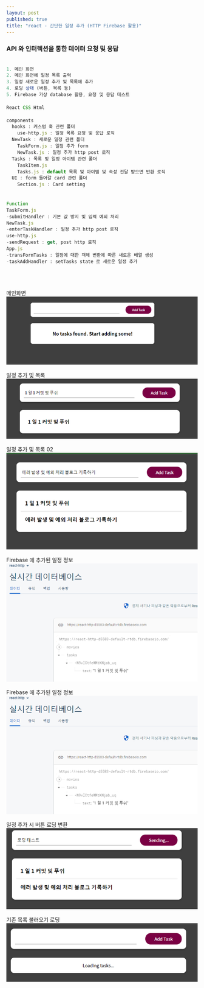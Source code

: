 ```yaml
---
layout: post
published: true
title: "react - 간단한 일정 추가 (HTTP Firebase 활용)"
---
```


### API 와 인터렉션을 통한 데이터 요청 및 응답

```js

1. 메인 화면
2. 메인 화면에 일정 목록 출력
3. 일정 새로운 일정 추가 및 목록에 추가
4. 로딩 상태 (버튼, 목록 등)
5. Firebase 가상 database 활용, 요청 및 응답 테스트

React CSS Html

components
  hooks : 커스텀 훅 관련 폴더
    use-http.js : 일정 목록 요청 및 응답 로직
  NewTask : 새로운 일정 관련 폴더
    TaskForm.js : 일정 추가 form
    NewTask.js : 일정 추가 http post 로직
  Tasks : 목록 및 일정 아이템 관련 폴더
    TaskItem.js
    Tasks.js : default 목록 및 아이템 및 속성 전달 받으면 반환 로직
  UI : form 들어갈 card 관련 폴더
    Section.js : Card setting


Function
TaskForm.js
-submitHandler : 기본 값 방지 및 입력 예외 처리
NewTask.js
-enterTaskHandler : 일정 추가 http post 로직
use-http.js
-sendRequest : get, post http 로직
App.js
-transFormTasks : 일정에 대한 객체 변환에 따른 새로운 배열 생성
-taskAddHandler : setTasks state 로 새로운 일정 추가





```

메인화면
![simpleScheduleMain.png](../img/simpleScheduleMain.png)

일정 추가 및 목록
![AddSchedule&List01.png](../img/AddSchedule&List01.png)

일정 추가 및 목록 02
![AddSchedule&List02.png](../img/AddSchedule&List02.png)

Firebase 에 추가된 일정 정보
![fireBasePostData02.png](../img/fireBasePostData01.png)

Firebase 에 추가된 일정 정보
![fireBasePostData02.png](../img/fireBasePostData01.png)

일정 추가 시 버튼 로딩 변환
![buttonIsLoading.png](../img/buttonIsLoading.png)

기존 목록 불러오기 로딩
![scheduleListLoading.png](../img/scheduleListLoading.png)